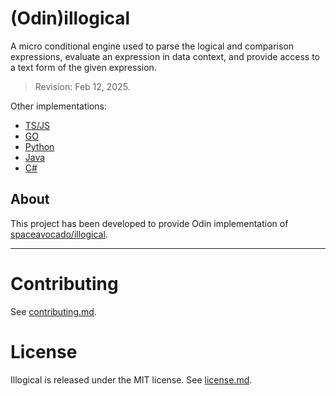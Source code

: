 # (Odin)illogical

A micro conditional engine used to parse the logical and comparison expressions, evaluate an expression in data context, and provide access to a text form of the given expression.

> Revision: Feb 12, 2025.

Other implementations:
- [TS/JS](https://github.com/spaceavocado/illogical)
- [GO](https://github.com/spaceavocado/goillogical)
- [Python](https://github.com/spaceavocado/pyillogical)
- [Java](https://github.com/spaceavocado/jillogical)
- [C#](https://github.com/spaceavocado/cillogical)

## About

This project has been developed to provide Odin implementation of [spaceavocado/illogical](https://github.com/spaceavocado/illogical).


---

# Contributing

See [contributing.md](https://github.com/spaceavocado/pyillogical/blob/master/contributing.md).

# License

Illogical is released under the MIT license. See [license.md](https://github.com/spaceavocado/pyillogical/blob/master/license.md).